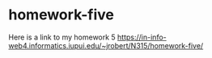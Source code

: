# homework-five
 
 Here is a link to my homework 5
 https://in-info-web4.informatics.iupui.edu/~jrobert/N315/homework-five/
